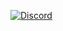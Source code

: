 [![Discord](https://cdn.discordapp.com/avatars/648130613945040907/a_143f2d8027d54d6030004895f8e78de5.webp?size=80)](https://discord.com/)
